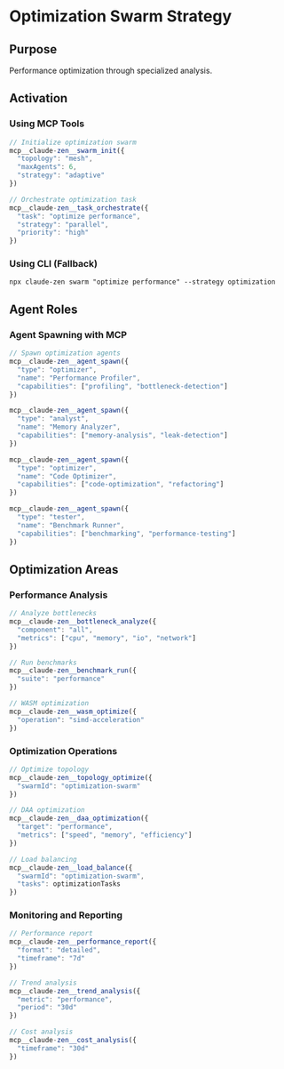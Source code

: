 # Optimization Swarm Strategy

## Purpose
Performance optimization through specialized analysis.

## Activation

### Using MCP Tools
```javascript
// Initialize optimization swarm
mcp__claude-zen__swarm_init({
  "topology": "mesh",
  "maxAgents": 6,
  "strategy": "adaptive"
})

// Orchestrate optimization task
mcp__claude-zen__task_orchestrate({
  "task": "optimize performance",
  "strategy": "parallel",
  "priority": "high"
})
```

### Using CLI (Fallback)
`npx claude-zen swarm "optimize performance" --strategy optimization`

## Agent Roles

### Agent Spawning with MCP
```javascript
// Spawn optimization agents
mcp__claude-zen__agent_spawn({
  "type": "optimizer",
  "name": "Performance Profiler",
  "capabilities": ["profiling", "bottleneck-detection"]
})

mcp__claude-zen__agent_spawn({
  "type": "analyst",
  "name": "Memory Analyzer",
  "capabilities": ["memory-analysis", "leak-detection"]
})

mcp__claude-zen__agent_spawn({
  "type": "optimizer",
  "name": "Code Optimizer",
  "capabilities": ["code-optimization", "refactoring"]
})

mcp__claude-zen__agent_spawn({
  "type": "tester",
  "name": "Benchmark Runner",
  "capabilities": ["benchmarking", "performance-testing"]
})
```

## Optimization Areas

### Performance Analysis
```javascript
// Analyze bottlenecks
mcp__claude-zen__bottleneck_analyze({
  "component": "all",
  "metrics": ["cpu", "memory", "io", "network"]
})

// Run benchmarks
mcp__claude-zen__benchmark_run({
  "suite": "performance"
})

// WASM optimization
mcp__claude-zen__wasm_optimize({
  "operation": "simd-acceleration"
})
```

### Optimization Operations
```javascript
// Optimize topology
mcp__claude-zen__topology_optimize({
  "swarmId": "optimization-swarm"
})

// DAA optimization
mcp__claude-zen__daa_optimization({
  "target": "performance",
  "metrics": ["speed", "memory", "efficiency"]
})

// Load balancing
mcp__claude-zen__load_balance({
  "swarmId": "optimization-swarm",
  "tasks": optimizationTasks
})
```

### Monitoring and Reporting
```javascript
// Performance report
mcp__claude-zen__performance_report({
  "format": "detailed",
  "timeframe": "7d"
})

// Trend analysis
mcp__claude-zen__trend_analysis({
  "metric": "performance",
  "period": "30d"
})

// Cost analysis
mcp__claude-zen__cost_analysis({
  "timeframe": "30d"
})
```
